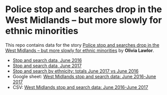 # Police stop and searches drop in the West Midlands – but more slowly for ethnic minorities

This repo contains data for the story [Police stop and searches drop in the West Midlands – but more slowly for ethnic minorities](http://birminghameastside.com/2017/08/25/data-reveals-number-of-stop-and-searches-is-dropping-in-the-west-midlands-but-more-slowly-for-ethnic-minorities/) by **Olivia Lawlor**.

* [Stop and search data, June 2016](https://github.com/Birmingham-Eastside/stop-and-search/blob/master/2016-06-west-midlands-stop-and-search.csv)
* [Stop and search data, June 2017](https://github.com/Birmingham-Eastside/stop-and-search/blob/master/2017-06-west-midlands-stop-and-search.csv)
* [Stop and search by ethnicity: totals June 2017 vs June 2016](https://github.com/Birmingham-Eastside/stop-and-search/blob/master/WMstopandsearchJun16vs17totalsEthnicity.csv)
* Google sheet: [West Midlands stop and search data: June 2016-June 2017](https://docs.google.com/spreadsheets/d/1s22g3UPPLVjNalWAmWZuvnbV5LmRijPRLGbaTZ-Y6eQ/edit?usp=sharing)
* CSV: [West Midlands stop and search data: June 2016-June 2017](https://github.com/Birmingham-Eastside/stop-and-search/blob/master/WMPstopandsearchJun16Jun17.csv)
